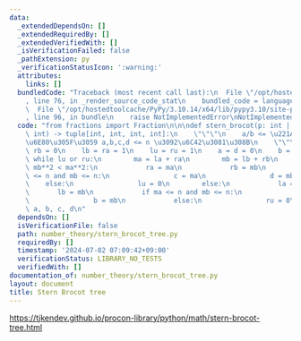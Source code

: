 ```yaml
---
data:
  _extendedDependsOn: []
  _extendedRequiredBy: []
  _extendedVerifiedWith: []
  _isVerificationFailed: false
  _pathExtension: py
  _verificationStatusIcon: ':warning:'
  attributes:
    links: []
  bundledCode: "Traceback (most recent call last):\n  File \"/opt/hostedtoolcache/PyPy/3.10.14/x64/lib/pypy3.10/site-packages/onlinejudge_verify/documentation/build.py\"\
    , line 76, in _render_source_code_stat\n    bundled_code = language.bundle(\n\
    \  File \"/opt/hostedtoolcache/PyPy/3.10.14/x64/lib/pypy3.10/site-packages/onlinejudge_verify/languages/python.py\"\
    , line 96, in bundle\n    raise NotImplementedError\nNotImplementedError\n"
  code: "from fractions import Fraction\n\n\ndef stern_brocot(p: int | Fraction, n:\
    \ int) -> tuple[int, int, int, int]:\n    \"\"\"\n    a/b <= \u221Ap <= c/d \u3092\
    \u6E80\u305F\u3059 a,b,c,d <= n \u3092\u6C42\u3081\u308B\n    \"\"\"\n    la =\
    \ rb = 0\n    lb = ra = 1\n    lu = ru = 1\n    a = d = 0\n    b = c = 1\n   \
    \ while lu or ru:\n        ma = la + ra\n        mb = lb + rb\n        if p *\
    \ mb**2 < ma**2:\n            ra = ma\n            rb = mb\n            if ma\
    \ <= n and mb <= n:\n                c = ma\n                d = mb\n        \
    \    else:\n                lu = 0\n        else:\n            la = ma\n     \
    \       lb = mb\n            if ma <= n and mb <= n:\n                a = ma\n\
    \                b = mb\n            else:\n                ru = 0\n    return\
    \ a, b, c, d\n"
  dependsOn: []
  isVerificationFile: false
  path: number_theory/stern_brocot_tree.py
  requiredBy: []
  timestamp: '2024-07-02 07:09:42+09:00'
  verificationStatus: LIBRARY_NO_TESTS
  verifiedWith: []
documentation_of: number_theory/stern_brocot_tree.py
layout: document
title: Stern Brocot tree
---
```


https://tjkendev.github.io/procon-library/python/math/stern-brocot-tree.html